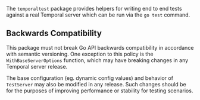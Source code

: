 The `temporaltest` package provides helpers for writing end to end tests against a real Temporal server which can be run via the `go test` command.

## Backwards Compatibility

This package must not break Go API backwards compatibility in accordance with semantic versioning. One exception to this policy is the `WithBaseServerOptions` function, which may have breaking changes in any Temporal server release.

The base configuration (eg. dynamic config values) and behavior of `TestServer` may also be modified in any release. Such changes should be for the purposes of improving performance or stability for testing scenarios.
